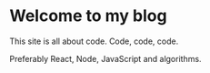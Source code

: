 # Welcome to my blog

This site is all about code. Code, code, code.

Preferably React, Node, JavaScript and algorithms.

